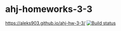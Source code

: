 # ahj-homeworks-3-3
https://aleks903.github.io/ahj-hw-3-3/
[![Build status](https://ci.appveyor.com/api/projects/status/2dewyc0xm5bq1vtd?svg=true)](https://ci.appveyor.com/project/aleks903/ahj-hw-3-3)
